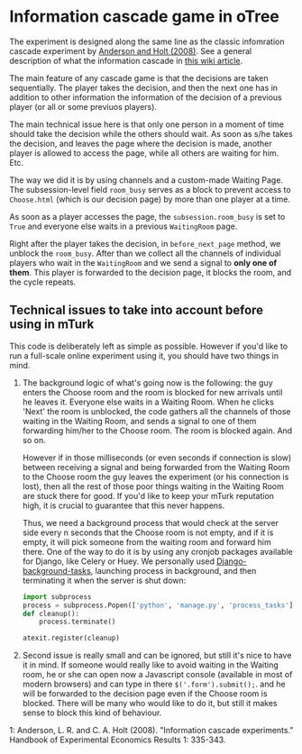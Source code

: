 # Information cascade game in oTree

The experiment is designed along the same line as the classic infomration cascade
experiment by [Anderson and Holt (2008)](#myfootnote1).
See a general description of what the information cascade in [this wiki article](https://en.wikipedia.org/wiki/Information_cascade).

The main feature of any cascade game is that the decisions are taken sequentially.
The player takes the decision, and then the next one has in addition to other information
the information of the decision of a previous player (or all or some previuos players).

The main technical issue here is that only one person in a moment of time
should take the decision while the others should wait. As soon as s/he takes the decision,
and leaves the page where the decision is made, another player is allowed to access
the page, while all others are waiting for him. Etc.

The way we did it is by using channels and a custom-made Waiting Page.
The subsession-level field `room_busy` serves as a block to prevent access to `Choose.html`
(which is our decision page) by more than one player at a time.

As soon as a player accesses the page, the `subsession.room_busy` is set to `True`
and everyone else waits in a previous `WaitingRoom` page.

Right after the player takes the decision, in `before_next_page` method, we unblock
the `room_busy`. After than we collect all the channels of individual players who wait
in the `WaitingRoom` and we send a signal to **only one of them**. This player
is forwarded to the decision page, it blocks the room, and the cycle repeats.

## Technical issues to take into account before using in mTurk

This code is deliberately left as simple as possible. However if you'd like to
run a full-scale online experiment using it, you should have two things in mind.

1. The background logic of what's going now is the
following: the guy enters the Choose room and the room is blocked for new  arrivals until he leaves it. Everyone else waits in a Waiting Room. When he clicks 'Next' the room is unblocked, the code gathers all the channels of those waiting in the Waiting Room, and sends a signal to one of them forwarding him/her to the Choose room. The room is blocked again. And so on.

    However if in those milliseconds (or even seconds if connection is slow) between receiving a signal and being forwarded from the Waiting Room to the Choose room the guy leaves the experiment (or his connection is lost), then all the rest of those poor things waiting in the Waiting Room are stuck there for good. If you'd like to
    keep your mTurk reputation high, it is crucial to guarantee that this never happens.

    Thus, we need a background process that would check at the server side every n
    seconds that the Choose room is not empty, and if it is empty,
    it will pick someone from the waiting room and forward him there.
    One of the way to do it is by using any cronjob packages available for Django, like
    Celery or Huey. We personally used [Django-background-tasks](http://django-background-tasks.readthedocs.io/), launching process in background, and then terminating it when the server is shut down:


    ```python
    import subprocess
    process = subprocess.Popen(['python', 'manage.py', 'process_tasks'], )
    def cleanup():
        process.terminate()

    atexit.register(cleanup)
    ```


2. Second issue is really small and can be ignored, but still it's nice to have it in mind. If someone would really like to avoid waiting in the Waiting room, he or she can open now a Javascript console (available in most of modern browsers) and can type in there `$('.form').submit();`. and he will be forwarded to the decision page even if the Choose room is blocked. There will be many who would like to do it, but still it makes sense to block this kind of behaviour.




<a name="fn1">1</a>: Anderson, L. R.
and C. A. Holt (2008). "Information cascade experiments." Handbook of
Experimental Economics Results 1: 335-343.
